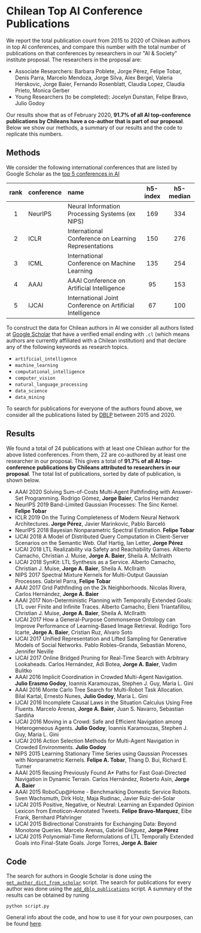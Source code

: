 # Chilean Top AI Conference Publications

We report the total publication count from 2015 to 2020 of Chilean authors in top AI conferences, and compare this number with the total number of publications on that conferences by researchers in our "AI & Society" institute proposal. 
The researchers in the proposal are:

* Associate Researchers: Barbara Poblete, Jorge Pérez, Felipe Tobar, Denis Parra, Marcelo Mendoza, Jorge Silva, Alex Bergel, Valeria Herskovic, Jorge Baier, Fernando Rosenblatt, Claudia Lopez, Claudia Prieto, Monica Gerber 
* Young Researchers (to be completed): Jocelyn Dunstan, Felipe Bravo, Julio Godoy 


Our results show that as of February 2020, **91.7% of all AI top-conference publications by Chileans have a co-author that is part of our proposal**.
Below we show our methods, a summary of our results and the code to replicate this numbers.




## Methods

We consider the following international conferences that are listed by Google Scholar as the [top 5 conferences in AI](https://scholar.google.com/citations?view_op=top_venues&hl=en&vq=eng_artificialintelligence)

|rank|conference|name|h5-index|h5-median|
|:--:|:---------|:---|:------:|:-------:|
|1|NeurIPS|Neural Information Processing Systems (ex NIPS)|169|334|
|2|ICLR| International Conference on Learning Representations    |150 |276|
|3|ICML| International Conference on Machine Learning|135 |254|
|4|AAAI| AAAI Conference on Artificial Intelligence  |95  |153|
|5|IJCAI|International Joint Conference on Artificial Intelligence| 67 |100|

To construct the data for Chilean authors in AI we consider all authors listed at [Google Scholar](https://scholar.google.com/citations?view_op=search_authors) that have a verified email ending with `.cl` (which means  authors are currently affiliated with a Chilean institution) and that declare any of the following keywords as research topics.

* `artificial_intelligence`
* `machine_learning`
* `computational_intelligence`
* `computer_vision`
* `natural_language_processing`
* `data_science`
* `data_mining`

To search for publications for everyone of the authors found above, we consider all the publications listed by [DBLP](https://dblp.uni-trier.de/) between 2015 and 2020.

## Results

We found a total of 24 publications with at least one Chilean author for the above listed conferences. From them, 22 are co-authored by at least one researcher in our proposal. 
This gives a total of **91.7% of all AI top-conference publications by Chileans attributed to researchers in our proposal**.
The total list of publications, sorted by date of publication, is shown below.

* AAAI 2020 Solving Sum-of-Costs Multi-Agent Pathfinding with Answer-Set Programming. Rodrigo Gómez, **Jorge Baier**, Carlos Hernandez
* NeurIPS 2019 Band-Limited Gaussian Processes: The Sinc Kernel. **Felipe Tobar**
* ICLR 2019 On the Turing Completeness of Modern Neural Network Architectures. **Jorge Pérez**, Javier Marinkovic, Pablo Barceló
* NeurIPS 2018 Bayesian Nonparametric Spectral Estimation. **Felipe Tobar**
* IJCAI 2018 A Model of Distributed Query Computation in Client-Server Scenarios on the Semantic Web. Olaf Hartig, Ian Letter, **Jorge Pérez**
* IJCAI 2018 LTL Realizability via Safety and Reachability Games. Alberto Camacho, Christian J. Muise, **Jorge A. Baier**, Sheila A. McIlraith
* IJCAI 2018 SynKit: LTL Synthesis as a Service. Alberto Camacho, Christian J. Muise, **Jorge A. Baier**, Sheila A. McIlraith
* NIPS 2017 Spectral Mixture Kernels for Multi-Output Gaussian Processes. Gabriel Parra, **Felipe Tobar**
* AAAI 2017 Grid Pathfinding on the 2k Neighborhoods. Nicolas Rivera, Carlos Hernández, **Jorge A. Baier**
* AAAI 2017 Non-Deterministic Planning with Temporally Extended Goals: LTL over Finite and Infinite Traces. Alberto Camacho, Eleni Triantafillou, Christian J. Muise, **Jorge A. Baier**, Sheila A. McIlraith
* IJCAI 2017 How a General-Purpose Commonsense Ontology can Improve Performance of Learning-Based Image Retrieval. Rodrigo Toro Icarte, **Jorge A. Baier**, Cristian Ruz, Alvaro Soto
* IJCAI 2017 Unified Representation and Lifted Sampling for Generative Models of Social Networks. Pablo Robles-Granda, Sebastián Moreno, Jennifer Neville
* IJCAI 2017 Online Bridged Pruning for Real-Time Search with Arbitrary Lookaheads. Carlos Hernández, Adi Botea, **Jorge A. Baier**, Vadim Bulitko
* AAAI 2016 Implicit Coordination in Crowded Multi-Agent Navigation. **Julio Erasmo Godoy**, Ioannis Karamouzas, Stephen J. Guy, Maria L. Gini
* AAAI 2016 Monte Carlo Tree Search for Multi-Robot Task Allocation. Bilal Kartal, Ernesto Nunes, **Julio Godoy**, Maria L. Gini
* IJCAI 2016 Incomplete Causal Laws in the Situation Calculus Using Free Fluents. Marcelo Arenas, **Jorge A. Baier**, Juan S. Navarro, Sebastian Sardiña
* IJCAI 2016 Moving in a Crowd: Safe and Efficient Navigation among Heterogeneous Agents. **Julio Godoy**, Ioannis Karamouzas, Stephen J. Guy, Maria L. Gini
* IJCAI 2016 Action Selection Methods for Multi-Agent Navigation in Crowded Environments. **Julio Godoy**
* NIPS 2015 Learning Stationary Time Series using Gaussian Processes with Nonparametric Kernels. **Felipe A. Tobar**, Thang D. Bui, Richard E. Turner
* AAAI 2015 Reusing Previously Found A* Paths for Fast Goal-Directed Navigation in Dynamic Terrain. Carlos Hernández, Roberto Asín, **Jorge A. Baier**
* AAAI 2015 RoboCup@Home - Benchmarking Domestic Service Robots. Sven Wachsmuth, Dirk Holz, Maja Rudinac, Javier Ruiz-del-Solar
* IJCAI 2015 Positive, Negative, or Neutral: Learning an Expanded Opinion Lexicon from Emoticon-Annotated Tweets. **Felipe Bravo-Marquez**, Eibe Frank, Bernhard Pfahringer
* IJCAI 2015 Bidirectional Constraints for Exchanging Data: Beyond Monotone Queries. Marcelo Arenas, Gabriel Diéguez, **Jorge Pérez**
* IJCAI 2015 Polynomial-Time Reformulations of LTL Temporally Extended Goals into Final-State Goals. Jorge Torres, **Jorge A. Baier**

## Code

The search for authors in Google Scholar is done using the [`get_author_dict_from_scholar`](blob/master/script.py#L8) script.
The search for publications for every author was done using the [`add_dblp_publications`](blob/master/script.py#L9) script. 
A summary of the results can be obtained by runing 
```
python script.py
```
General info about the code, and how to use it for your own pourposes, can be found [here](https://github.com/jorgeperezrojas/pub_stats).
